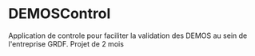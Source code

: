 # DEMOSControl

Application de controle pour faciliter la validation des DEMOS au sein de l'entreprise GRDF.
Projet de 2 mois
